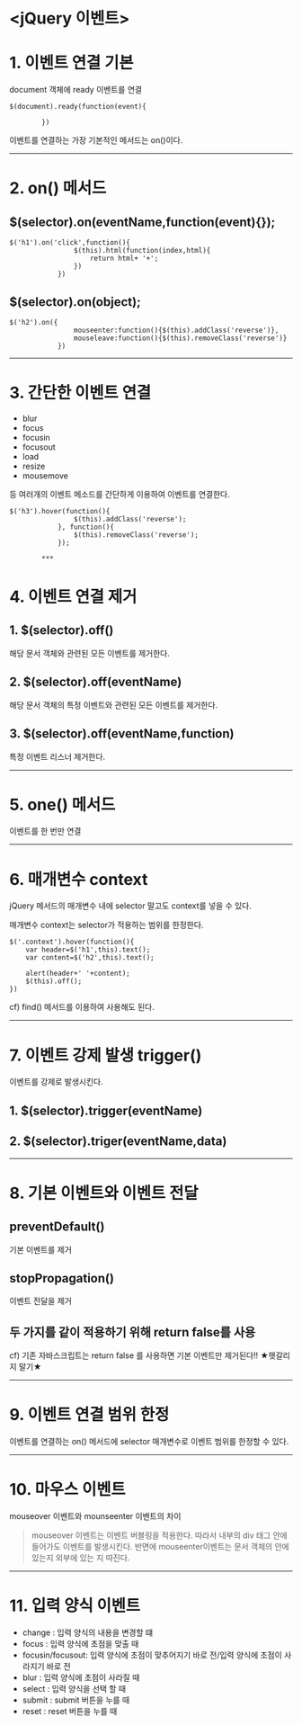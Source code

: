 # <jQuery 이벤트>

# 1. 이벤트 연결 기본

document 객체에 ready 이벤트를 연결

<pre><code>$(document).ready(function(event){

		})</code></pre>

이벤트를 연결하는 가장 기본적인 메서드는 on()이다.

***

# 2. on() 메서드

## $(selector).on(eventName,function(event){});


<pre><code>$('h1').on('click',function(){
				$(this).html(function(index,html){
					return html+ '+';
				})
			})</code></pre>


## $(selector).on(object);

<pre><code>$('h2').on({
				mouseenter:function(){$(this).addClass('reverse')},
				mouseleave:function(){$(this).removeClass('reverse')}
			})</code></pre>

***

# 3. 간단한 이벤트 연결

* blur
* focus
* focusin
* focusout
* load
* resize
* mousemove

등 여러개의 이벤트 메소드를 간단하게 이용하여 이벤트를 연결한다.

<pre><code>$('h3').hover(function(){
				$(this).addClass('reverse');
			}, function(){
				$(this).removeClass('reverse');
			});</code></pre>

			***


# 4. 이벤트 연결 제거

## 1. $(selector).off()

해당 문서 객체와 관련된 모든 이벤트를 제거한다.


## 2. $(selector).off(eventName)

해당 문서 객체의 특정 이벤트와 관련된 모든 이벤트를 제거한다.

## 3. $(selector).off(eventName,function)

특정 이벤트 리스너 제거한다.

***

# 5. one() 메서드

이벤트를 한 번만 연결

***

# 6. 매개변수 context

jQuery 메서드의 매개변수 내에 selector 말고도 context를 넣을 수 있다.

매개변수 context는 selector가 적용하는 범위를 한정한다.

<pre><code>$('.context').hover(function(){
	var header=$('h1',this).text();
	var content=$('h2',this).text();

	alert(header+' '+content);
	$(this).off();
})</code></pre>


cf) find() 메서드를 이용하여 사용해도 된다.


***

# 7. 이벤트 강제 발생 trigger()

이벤트를 강제로 발생시킨다.

## 1. $(selector).trigger(eventName)

## 2. $(selector).triger(eventName,data)


***

# 8. 기본 이벤트와 이벤트 전달

## preventDefault()

기본 이벤트를 제거

## stopPropagation()

이벤트 전달을 제거

## 두 가지를 같이 적용하기 위해 return false를 사용

cf) 기존 자바스크립트는 return false 를 사용하면 기본 이벤트만 제거된다!! ★헷갈리지 말기★

***

# 9. 이벤트 연결 범위 한정

이벤트를 연결하는 on() 메서드에 selector 매개변수로 이벤트 범위를 한정할 수 있다.

***

# 10. 마우스 이벤트

mouseover 이벤트와 mounseenter 이벤트의 차이

> mouseover 이벤트는 이벤트 버블링을 적용한다. 따라서 내부의 div 태그 안에 들어가도 이벤트를 발생시킨다. 반면에 mouseenter이벤트는 문서 객체의 안에 있는지 외부에 있는 지 따진다.

***


# 11. 입력 양식 이벤트

* change : 입력 양식의 내용을 변경할 떄
* focus : 입력 양식에 초점을 맞출 때
* focusin/focusout: 입력 양식에 초점이 맞추어지기 바로 전/입력 양식에 초점이 사라지기 바로 전
* blur : 입력 양식에 초점이 사라질 때
* select : 입력 양식을 선택 할 때
* submit : submit 버튼을 누를 때
* reset : reset 버튼을 누를 때
